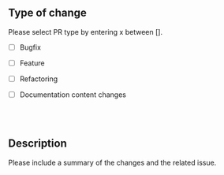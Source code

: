
## Type of change

Please select PR type by entering x between [].

- [ ] Bugfix
- [ ] Feature
- [ ] Refactoring 
- [ ] Documentation content changes


<br><br>

## Description

Please include a summary of the changes and the related issue. 
